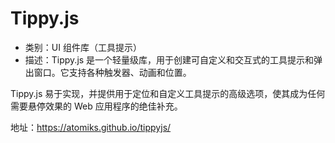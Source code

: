 # Tippy.js

- 类别：UI 组件库（工具提示）
- 描述：Tippy.js 是一个轻量级库，用于创建可自定义和交互式的工具提示和弹出窗口。它支持各种触发器、动画和位置。

Tippy.js 易于实现，并提供用于定位和自定义工具提示的高级选项，使其成为任何需要悬停效果的 Web 应用程序的绝佳补充。

地址：https://atomiks.github.io/tippyjs/